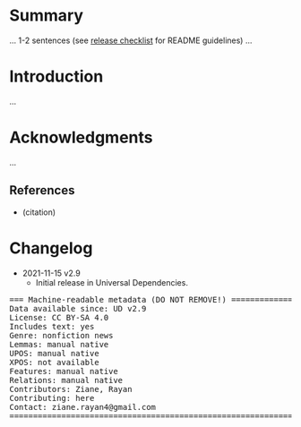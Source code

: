 # Summary

... 1-2 sentences (see [release checklist](http://universaldependencies.org/release_checklist.html#the-readme-file) for README guidelines) ...


# Introduction

...


# Acknowledgments

...

## References

* (citation)


# Changelog

* 2021-11-15 v2.9
  * Initial release in Universal Dependencies.


<pre>
=== Machine-readable metadata (DO NOT REMOVE!) ================================
Data available since: UD v2.9
License: CC BY-SA 4.0
Includes text: yes
Genre: nonfiction news
Lemmas: manual native
UPOS: manual native
XPOS: not available
Features: manual native
Relations: manual native
Contributors: Ziane, Rayan
Contributing: here
Contact: ziane.rayan4@gmail.com
===============================================================================
</pre>

